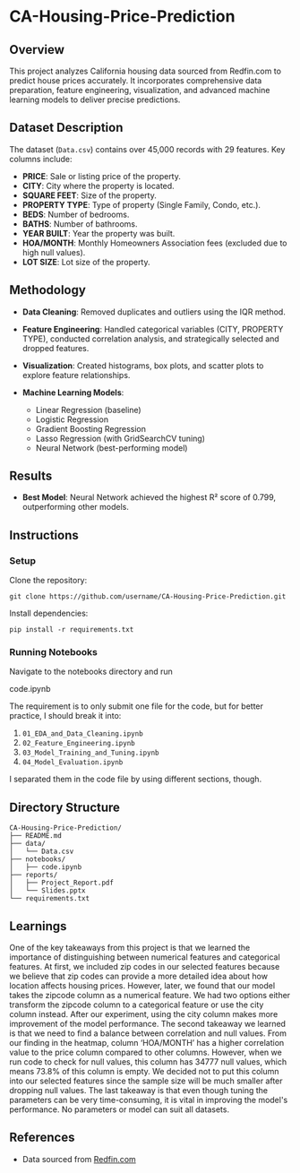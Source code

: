 # CA-Housing-Price-Prediction

## Overview

This project analyzes California housing data sourced from Redfin.com to predict house prices accurately. It incorporates comprehensive data preparation, feature engineering, visualization, and advanced machine learning models to deliver precise predictions.

## Dataset Description

The dataset (`Data.csv`) contains over 45,000 records with 29 features. Key columns include:

* **PRICE**: Sale or listing price of the property.
* **CITY**: City where the property is located.
* **SQUARE FEET**: Size of the property.
* **PROPERTY TYPE**: Type of property (Single Family, Condo, etc.).
* **BEDS**: Number of bedrooms.
* **BATHS**: Number of bathrooms.
* **YEAR BUILT**: Year the property was built.
* **HOA/MONTH**: Monthly Homeowners Association fees (excluded due to high null values).
* **LOT SIZE**: Lot size of the property.

## Methodology

* **Data Cleaning**: Removed duplicates and outliers using the IQR method.
* **Feature Engineering**: Handled categorical variables (CITY, PROPERTY TYPE), conducted correlation analysis, and strategically selected and dropped features.
* **Visualization**: Created histograms, box plots, and scatter plots to explore feature relationships.
* **Machine Learning Models**:

  * Linear Regression (baseline)
  * Logistic Regression
  * Gradient Boosting Regression
  * Lasso Regression (with GridSearchCV tuning)
  * Neural Network (best-performing model)

## Results

* **Best Model**: Neural Network achieved the highest R² score of 0.799, outperforming other models.

## Instructions

### Setup

Clone the repository:

```
git clone https://github.com/username/CA-Housing-Price-Prediction.git
```

Install dependencies:

```
pip install -r requirements.txt
```

### Running Notebooks

Navigate to the notebooks directory and run 

code.ipynb

The requirement is to only submit one file for the code, but for better practice, I should break it into:
1. `01_EDA_and_Data_Cleaning.ipynb`
2. `02_Feature_Engineering.ipynb`
3. `03_Model_Training_and_Tuning.ipynb`
4. `04_Model_Evaluation.ipynb`

I separated them in the code file by using different sections, though. 

## Directory Structure

```
CA-Housing-Price-Prediction/
├── README.md
├── data/
│   └── Data.csv
├── notebooks/
│   ├── code.ipynb
├── reports/
│   ├── Project_Report.pdf
│   └── Slides.pptx
└── requirements.txt
```

## Learnings
One of the key takeaways from this project is that we learned the importance of distinguishing between numerical features and categorical features. At first, we included zip codes in our selected features because we believe that zip codes can provide a more detailed idea about how location affects housing prices. However, later, we found that our model takes the zipcode column as a numerical feature. We had two options either transform the zipcode column to a categorical feature or use the city column instead. After our experiment, using the city column makes more improvement of the model performance. The second takeaway we learned is that we need to find a balance between correlation and null values. From our finding in the heatmap, column ‘HOA/MONTH’ has a higher correlation value to the price column compared to other columns. However, when we run code to check for null values, this column has 34777 null values, which means 73.8% of this column is empty. We decided not to put this column into our selected features since the sample size will be much smaller after dropping null values. The last takeaway is that even though tuning the parameters can be very time-consuming, it is vital in improving the model's performance. No parameters or model can suit all datasets.


## References

* Data sourced from [Redfin.com](https://www.redfin.com/)
